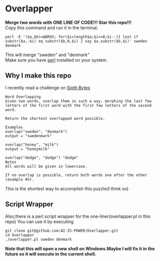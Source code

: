 # Overlapper
**Merge two words with ONE LINE OF CODE!!! Star this repo!!!**  
Copy this command and run it in the terminal.
```
perl -E '($a,$b)=@ARGV; for($i=length$a;$i>=0;$i--){ last if substr($a,-$i) eq substr($b,0,$i) } say $a.substr($b,$i)' sweden denmark
```

This will merge "sweden" and "denmark"  
Make sure you have [perl](https://www.perl.org/get.html) installed on your system.
## Why I make this repo
I recently read a challenge on [Sloth Bytes](https://slothbytes.beehiiv.com)
```
Word Overlapping
Given two words, overlap them in such a way, morphing the last few letters of the first word with the first few letters of the second word.

Return the shortest overlapped word possible.

Examples
overlap("sweden", "denmark")
output = "swedenmark"

overlap("honey", "milk")
output = "honeymilk"

overlap("dodge", "dodge") "dodge"
Notes
All words will be given in lowercase.

If no overlap is possible, return both words one after the other (example #3).
```
This is the shortest way to accomplish this puzzle(I think so)  
## Script Wrapper
Also,there is a perl script wrapper for the one-liner(overlapper.pl in this repo)
You can use it by executing
```
git clone git@github.com:AI-IS-POWER/Overlapper.git
cd Overlapper
./overlapper.pl sweden denmark
```
**Note that this will open a new shell on Windows.Maybe I will fix it in the future so it will execute in the current shell.**


